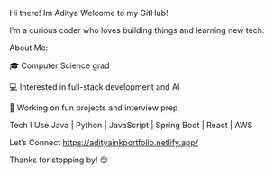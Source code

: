 Hi there! Im Aditya
Welcome to my GitHub!

I’m a curious coder who loves building things and learning new tech.

About Me:

🎓 Computer Science grad

💻 Interested in full-stack development and AI

🚀 Working on fun projects and interview prep



Tech I Use
Java | Python | JavaScript | Spring Boot | React | AWS

Let’s Connect
https://adityainkportfolio.netlify.app/


Thanks for stopping by! 😊
